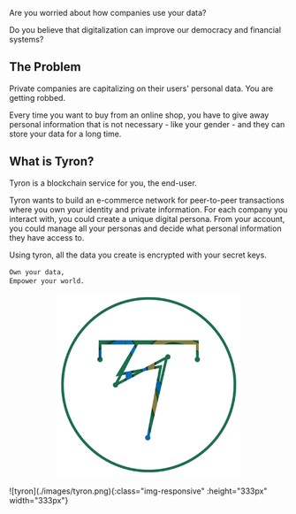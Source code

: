 Are you worried about how companies use your data?

Do you believe that digitalization can improve our democracy and financial systems?

## The Problem
Private companies are capitalizing on their users' personal data. You are getting robbed.

Every time you want to buy from an online shop, you have to give away personal information that is not necessary - like your gender - and they can store your data for a long time.

## What is Tyron?
Tyron is a blockchain service for you, the end-user.

Tyron wants to build an e-commerce network for peer-to-peer transactions where you own your identity and private information. For each company you interact with, you could create a unique digital persona. From your account, you could manage all your personas and decide what personal information they have access to.

Using tyron, all the data you create is encrypted with your secret keys.

```
Own your data,
Empower your world.
```
<p align="center">
  <img src= ./images/tyron.png width= 333 class="img-responsive">
</p>
![tyron](./images/tyron.png){:class="img-responsive" :height="333px" width="333px"}
